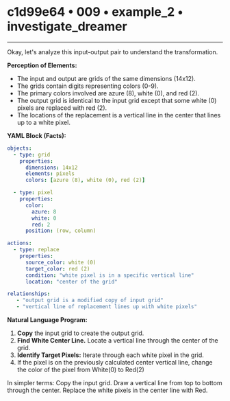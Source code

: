 # c1d99e64 • 009 • example_2 • investigate_dreamer

---
Okay, let's analyze this input-output pair to understand the transformation.

**Perception of Elements:**

*   The input and output are grids of the same dimensions (14x12).
*   The grids contain digits representing colors (0-9).
*   The primary colors involved are azure (8), white (0), and red (2).
*   The output grid is identical to the input grid except that some white (0) pixels are replaced with red (2).
*   The locations of the replacement is a vertical line in the center that lines up to a white pixel.

**YAML Block (Facts):**



```yaml
objects:
  - type: grid
    properties:
      dimensions: 14x12
      elements: pixels
      colors: [azure (8), white (0), red (2)]

  - type: pixel
    properties:
      color:
        azure: 8
        white: 0
        red: 2
      position: (row, column)

actions:
  - type: replace
    properties:
      source_color: white (0)
      target_color: red (2)
      condition: "white pixel is in a specific vertical line"
      location: "center of the grid"

relationships:
   - "output grid is a modified copy of input grid"
   - "vertical line of replacement lines up with white pixels"
```



**Natural Language Program:**

1.  **Copy** the input grid to create the output grid.
2.  **Find White Center Line.** Locate a vertical line through the center of the grid.
3.  **Identify Target Pixels:** Iterate through each white pixel in the grid.
4.   If the pixel is on the previously calculated center vertical line, change the color of the pixel from White(0) to Red(2)

In simpler terms: Copy the input grid. Draw a vertical line from top to bottom through the center. Replace the white pixels in the center line with Red.


